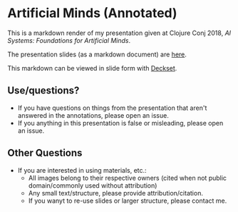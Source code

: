 # Artificial Minds (Annotated)

This is a markdown render of my presentation given at Clojure Conj 2018,
_AI Systems: Foundations for Artificial Minds_.

The presentation slides (as a markdown document) are [here](presentation.md).

This markdown can be viewed in slide form with [Deckset](https://www.deckset.com/).

## Use/questions?

- If you have questions on things from the presentation that aren't answered in the annotations,
  please open an issue.
- If you anything in this presentation is false or misleading, please open an issue.

## Other Questions

- If you are interested in using materials, etc.:
  - All images belong to their respective owners (cited when not public domain/commonly used without attribution)
  - Any small text/structure, please provide attribution/citation.
  - If you wanyt to re-use slides or larger structure, please contact me.

